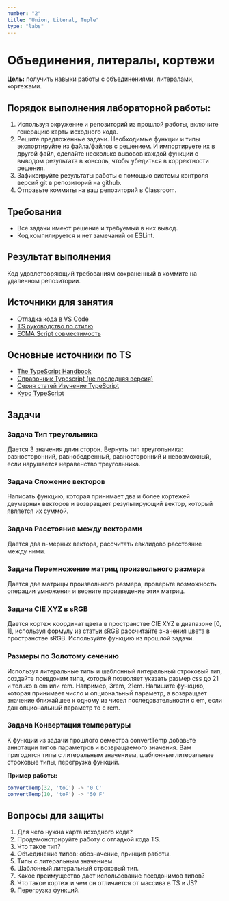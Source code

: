 ```yaml
---
number: "2"
title: "Union, Literal, Tuple"
type: "labs"
---
```


# Объединения, литералы, кортежи

**Цель:** получить навыки работы с объединениями, литералами, кортежами.

## Порядок выполнения лабораторной работы:

1. Используя окружение и репозиторий из прошлой работы, включите генерацию карты исходного кода.
1. Решите предложенные задачи. Необходимые функции и типы экспортируйте из файла/файлов с решением. И импортируете их в другой файл, сделайте несколько вызовов каждой функции с выводом результата в консоль, чтобы убедиться в корректности решения.
1. Зафиксируйте результаты работы с помощью системы контроля версий git в репозиторий на github.
1. Отправьте коммиты на ваш репозиторий в Classroom.

## Требования

- Все задачи имеют решение и требуемый в них вывод.
- Код компилируется и нет замечаний от ESLint.

## Результат выполнения

Код удовлетворяющий требованиям сохраненный в коммите на удаленном репозитории.

## Источники для занятия

- [Отладка кода в VS Code](https://code.visualstudio.com/docs/typescript/typescript-tutorial#_debugging)
- [TS руководство по стилю](https://mkosir.github.io/typescript-style-guide/)
- [ECMA Script совместимость](https://compat-table.github.io/compat-table/es2016plus/)

## Основные источники по TS

- [The TypeScript Handbook](https://www.typescriptlang.org/docs/handbook/intro.html)
- [Справочник Typescript (не последняя версия)](https://scriptdev.ru/)
- [Серия статей Изучение TypeScript](https://habr.com/ru/articles/663964/)
- [Курс TypeScript](https://code-basics.com/ru/languages/typescript)

## Задачи

### Задача Тип треугольника

Дается 3 значения длин сторон. Вернуть тип треугольника: разносторонний, равнобедренный, равносторонний и невозможный, если нарушается неравенство треугольника.

### Задача Сложение векторов

Написать функцию, которая принимает два и более кортежей двумерных векторов и возвращает результирующий вектор, который является их суммой.

### Задача Расстояние между векторами

Дается два n-мерных вектора, рассчитать евклидово расстояние между ними.

### Задача Перемножение матриц произвольного размера

Дается две матрицы произвольного размера, проверьте возможность операции умножения и верните произведение этих матриц.

### Задача CIE XYZ в sRGB

Дается кортеж координат цвета в пространстве CIE XYZ в диапазоне [0, 1], используя формулу из [статьи sRGB](https://ru.wikipedia.org/wiki/SRGB) рассчитайте значения цвета в пространстве sRGB. Используйте функцию из прошлой задачи.

### Размеры по Золотому сечению

Используя литеральные типы и шаблонный литеральный строковый тип, создайте псевдоним типа, который позволяет указать размер css до 21 и только в em или rem. Например, 3rem, 21em. Напишите функцию, которая принимает число и опциональный параметр, а возвращает значение ближайшее к одному из чисел последовательности с em, если дан опциональный параметр то с rem.

### Задача Конвертация температуры

К функции из задачи прошлого семестра convertTemp добавьте аннотации типов параметров и возвращаемого значения. Вам пригодятся типы с литеральным значением, шаблонные литеральные строковые типы, перегрузка функций.

**Пример работы:**

```js
convertTemp(32, 'toC') -> '0 C'
convertTemp(10, 'toF') -> '50 F'
```

## Вопросы для защиты

1. Для чего нужна карта исходного кода?
1. Продемонстрируйте работу с отладкой кода TS.
1. Что такое тип?
1. Объединение типов: обозначение, принцип работы.
1. Типы с литеральным значением.
1. Шаблонный литеральный строковый тип.
1. Какое преимущество дает использование псевдонимов типов?
1. Что такое кортеж и чем он отличается от массива в TS и JS?
1. Перегрузка функций.

